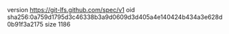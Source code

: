 version https://git-lfs.github.com/spec/v1
oid sha256:0a759d1795d3c46338b3a9d0609d3d405a4e140424b434a3e628d0b91f3a2175
size 1186
